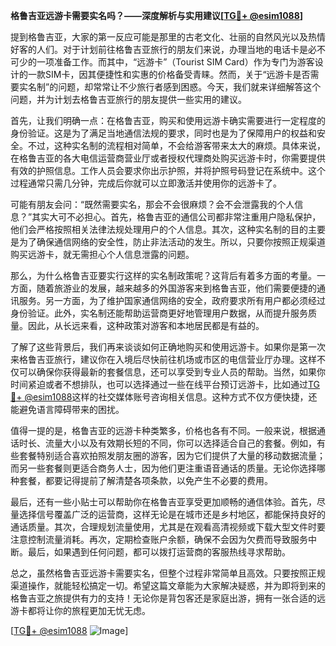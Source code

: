**格鲁吉亚远游卡需要实名吗？——深度解析与实用建议[[TG💪+ @esim1088](https://t.me/s/esim1088)]**

提到格鲁吉亚，大家的第一反应可能是那里的古老文化、壮丽的自然风光以及热情好客的人们。对于计划前往格鲁吉亚旅行的朋友们来说，办理当地的电话卡是必不可少的一项准备工作。而其中，“远游卡”（Tourist SIM Card）作为专门为游客设计的一款SIM卡，因其便捷性和实惠的价格备受青睐。然而，关于“远游卡是否需要实名制”的问题，却常常让不少旅行者感到困惑。今天，我们就来详细解答这个问题，并为计划去格鲁吉亚旅行的朋友提供一些实用的建议。

首先，让我们明确一点：在格鲁吉亚，购买和使用远游卡确实需要进行一定程度的身份验证。这是为了满足当地通信法规的要求，同时也是为了保障用户的权益和安全。不过，这种实名制的流程相对简单，不会给游客带来太大的麻烦。具体来说，在格鲁吉亚的各大电信运营商营业厅或者授权代理商处购买远游卡时，你需要提供有效的护照信息。工作人员会要求你出示护照，并将护照号码登记在系统中。这个过程通常只需几分钟，完成后你就可以立即激活并使用你的远游卡了。

可能有朋友会问：“既然需要实名，那会不会很麻烦？会不会泄露我的个人信息？”其实大可不必担心。首先，格鲁吉亚的通信公司都非常注重用户隐私保护，他们会严格按照相关法律法规处理用户的个人信息。其次，这种实名制的目的主要是为了确保通信网络的安全性，防止非法活动的发生。所以，只要你按照正规渠道购买远游卡，就无需担心个人信息泄露的问题。

那么，为什么格鲁吉亚要实行这样的实名制政策呢？这背后有着多方面的考量。一方面，随着旅游业的发展，越来越多的外国游客来到格鲁吉亚，他们需要便捷的通讯服务。另一方面，为了维护国家通信网络的安全，政府要求所有用户都必须经过身份验证。此外，实名制还能帮助运营商更好地管理用户数据，从而提升服务质量。因此，从长远来看，这种政策对游客和本地居民都是有益的。

了解了这些背景后，我们再来谈谈如何正确地购买和使用远游卡。如果你是第一次来格鲁吉亚旅行，建议你在入境后尽快前往机场或市区的电信营业厅办理。这样不仅可以确保你获得最新的套餐信息，还可以享受到专业人员的帮助。当然，如果你时间紧迫或者不想排队，也可以选择通过一些在线平台预订远游卡，比如通过[TG💪+ @esim1088](https://t.me/s/esim1088)这样的社交媒体账号咨询相关信息。这种方式不仅方便快捷，还能避免语言障碍带来的困扰。

值得一提的是，格鲁吉亚的远游卡种类繁多，价格也各有不同。一般来说，根据通话时长、流量大小以及有效期长短的不同，你可以选择适合自己的套餐。例如，有些套餐特别适合喜欢拍照发朋友圈的游客，因为它们提供了大量的移动数据流量；而另一些套餐则更适合商务人士，因为他们更注重语音通话的质量。无论你选择哪种套餐，都要记得提前了解清楚各项条款，以免产生不必要的费用。

最后，还有一些小贴士可以帮助你在格鲁吉亚享受更加顺畅的通信体验。首先，尽量选择信号覆盖广泛的运营商，这样无论是在城市还是乡村地区，都能保持良好的通话质量。其次，合理规划流量使用，尤其是在观看高清视频或下载大型文件时要注意控制流量消耗。再次，定期检查账户余额，确保不会因为欠费而导致服务中断。最后，如果遇到任何问题，都可以拨打运营商的客服热线寻求帮助。

总之，虽然格鲁吉亚远游卡需要实名，但整个过程非常简单且高效。只要按照正规渠道操作，就能轻松搞定一切。希望这篇文章能为大家解决疑惑，并为即将到来的格鲁吉亚之旅提供有力的支持！无论你是背包客还是家庭出游，拥有一张合适的远游卡都将让你的旅程更加无忧无虑。

[[TG💪+ @esim1088](https://t.me/s/esim1088) ![Image](https://i.postimg.cc/4NQfJmqS/Snipaste-2025-05-13-00-14-12.png)]